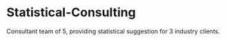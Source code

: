 # Statistical-Consulting
Consultant team of 5, providing statistical suggestion for 3 industry clients.
